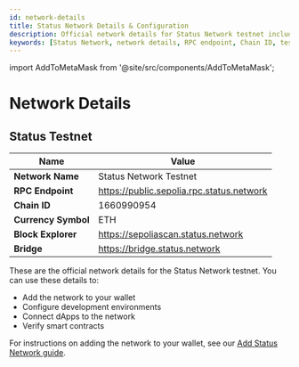```yaml
---
id: network-details
title: Status Network Details & Configuration
description: Official network details for Status Network testnet including RPC endpoints, Chain ID, and configuration information for wallets and development environments.
keywords: [Status Network, network details, RPC endpoint, Chain ID, testnet configuration, blockchain network, MetaMask setup]
---
```


import AddToMetaMask from '@site/src/components/AddToMetaMask';

# Network Details

## Status Testnet

| Name                | Value                                      |
|---------------------|-------------------------------------------|
| **Network Name**    | Status Network Testnet                    |
| **RPC Endpoint**    | https://public.sepolia.rpc.status.network |
| **Chain ID**        | 1660990954                               |
| **Currency Symbol** | ETH                                       |
| **Block Explorer**  | https://sepoliascan.status.network       |
| **Bridge**          | https://bridge.status.network            |

<AddToMetaMask />
<div style={{height: '2rem'}} />

These are the official network details for the Status Network testnet. You can use these details to:
- Add the network to your wallet
- Configure development environments
- Connect dApps to the network
- Verify smart contracts

For instructions on adding the network to your wallet, see our [Add Status Network guide](./add-status-network.md).